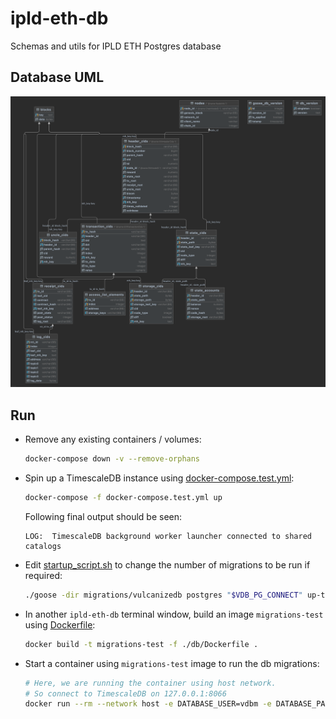 # ipld-eth-db
Schemas and utils for IPLD ETH Postgres database

## Database UML
![](vulcanize_db.png)

## Run

* Remove any existing containers / volumes:

  ```bash
  docker-compose down -v --remove-orphans
  ```

* Spin up a TimescaleDB instance using [docker-compose.test.yml](./docker-compose.test.yml):

  ```bash
  docker-compose -f docker-compose.test.yml up
  ```

  Following final output should be seen:

    ```
    LOG:  TimescaleDB background worker launcher connected to shared catalogs
    ```

* Edit [startup_script.sh](./scripts/startup_script.sh) to change the number of migrations to be run if required:

  ```bash
  ./goose -dir migrations/vulcanizedb postgres "$VDB_PG_CONNECT" up-to 22
  ```

* In another `ipld-eth-db` terminal window, build an image `migrations-test` using [Dockerfile](./db/Dockerfile):

  ```bash
  docker build -t migrations-test -f ./db/Dockerfile .
  ```

* Start a container using `migrations-test` image to run the db migrations:

  ```bash
  # Here, we are running the container using host network.
  # So connect to TimescaleDB on 127.0.0.1:8066
  docker run --rm --network host -e DATABASE_USER=vdbm -e DATABASE_PASSWORD=password -e DATABASE_HOSTNAME=127.0.0.1 -e DATABASE_PORT=8066 -e DATABASE_NAME=vulcanize_testing_v4 migrations-test
  ```
